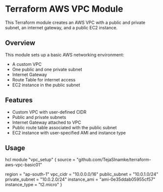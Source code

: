 # Terraform AWS VPC Module

This Terraform module creates an AWS VPC with a public and private subnet, an internet gateway, and a public EC2 instance.

## Overview

This module sets up a basic AWS networking environment:
- A custom VPC
- One public and one private subnet
- Internet Gateway
- Route Table for internet access
- EC2 instance in the public subnet

## Features

- Custom VPC with user-defined CIDR
- Public and private subnets
- Internet Gateway attached to VPC
- Public route table associated with the public subnet
- EC2 instance with user-specified AMI and instance type

## Usage

hcl
module "vpc_setup" {
  source = "github.com/TejaSInamke/terraform-aws-vpc-basic01"

  region         = "ap-south-1"
  vpc_cidr       = "10.0.0.0/16"
  public_subnet  = "10.0.1.0/24"
  private_subnet = "10.0.2.0/24"
  instance_ami   = "ami-0e35ddab05955cf57"
  instance_type  = "t2.micro"
}
